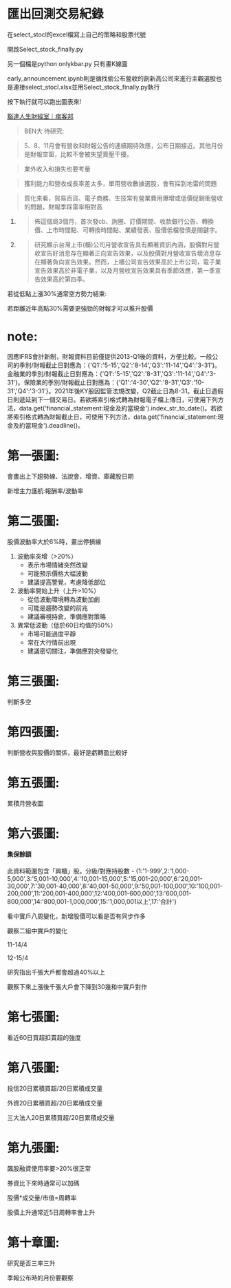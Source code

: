 # **匯出回測交易紀錄**

在select_stocl的excel檔寫上自己的策略和股票代號

開啟Select_stock_finally.py

另一個檔是python onlykbar.py   只有畫K線圖

early_announcement.ipynb則是循找偷公布營收的創新高公司來進行主觀選股也是連接select_stocl.xlsx並用Select_stock_finally.py執行

按下執行就可以跑出圖表來!

[豁達人生財經室｜痞客邦](https://huodalife.pixnet.net/blog)

> BEN大 待研究:

> 5、8、11月會有營收和財報公告的連續期待效應，公布日期接近。其他月份是財報空窗，比較不會被失望賣壓干擾。

> 業外收入和損失也要考量

> 獲利能力和營收成長率差太多，單用營收數據選股，會有採到地雷的問題

> 質化來看，貿易百貨、電子商務、生技常有營業費用爆增或低價促銷衝營收的問題，財報季踩雷率相對高

1. > 佈這個局3個月，首次發cb、詢圈、訂價期間、收款銀行公告、轉換價、上市時間點、可轉換時間點、業績發表、股價低檔發債是關鍵字。
   >
2. > 研究顯示台灣上市(櫃)公司月營收宣告具有顯著資訊內涵，股價對月營收宣告好消息存在顯著正向宣告效果，以及股價對月營收宣告壞消息存在顯著負向宣告效果。然而，上櫃公司宣告效果高於上市公司，電子業宣告效果高於非電子業，以及月營收宣告效果具有季節效應，第一季宣告效果高於第四季。
   >

若從低點上漲30%通常空方勢力結束:

若距離近年高點30%需要更強勁的財報才可以推升股價

# note:

因應IFRS會計新制，財報資料目前僅提供2013-Q1後的資料，方便比較。一般公司的季別/財報截止日對應為：{'Q1':'5-15','Q2':'8-14','Q3':'11-14','Q4':'3-31'}。金融業的季別/財報截止日對應為：{'Q1':'5-15','Q2':'8-31','Q3':'11-14','Q4':'3-31'}。保險業的季別/財報截止日對應為：{'Q1':'4-30','Q2':'8-31','Q3':'10-31','Q4':'3-31'}。2021年後KY股因監管法規改變，Q2截止日為8-31。截止日遇假日則遞延到下一個交易日。若欲將索引格式轉為財報電子檔上傳日，可使用下列方法，data.get('financial_statement:現金及約當現金').index_str_to_date()。若欲將索引格式轉為財報截止日，可使用下列方法，data.get('financial_statement:現金及約當現金').deadline()。

# 第一張圖:

會畫出上下趨勢線、法說會、增資、庫藏股日期

新增主力護航:報酬率/波動率

# 第二張圖:

股價波動率大於6%時，畫出停損線

1. 波動率突增（>20%）
   * 表示市場情緒突然改變
   * 可能預示價格大幅波動
   * 建議提高警覺，考慮降低部位
2. 波動率開始上升（上升>10%）
   * 從低波動環境轉為波動加劇
   * 可能是趨勢改變的前兆
   * 建議審視持倉，準備應對策略
3. 異常低波動（低於60日均值的50%）
   * 市場可能過度平靜
   * 常在大行情前出現
   * 建議密切關注，準備應對突發變化

# **第三張圖:**

判斷多空

# 第四張圖:

判斷營收與股價的關係，最好是虧轉盈比較好

# 第五張圖:

累積月營收圖

# 第六張圖:

#### 集保餘額

此資料範圍包含「興櫃」股。分級/對應持股數 - {1:'1-999',2:'1,000-5,000',3:'5,001-10,000',4:'10,001-15,000',5:'15,001-20,000',6:'20,001-30,000',7:'30,001-40,000',8:'40,001-50,000',9:'50,001-100,000',10:'100,001-200,000',11:'200,001-400,000',12:'400,001-600,000',13:'600,001-800,000',14:'800,001-1,000,000',15:'1,000,001以上',17:'合計'}

看中實戶八周變化，新增股價可以看是否有同步作多

觀察二組中實戶的變化

11-14/4

12-15/4

研究指出千張大戶都會超過40%以上

觀察下來上漲後千張大戶會下降到30幾和中實戶對作

# 第七張圖:

看近60日買超扣賣超的強度

# 第八張圖:

投信20日累積買超/20日累積成交量

外資20日累積買超/20日累積成交量

三大法人20日累積買超/20日累積成交量

# 第九張圖:

飆股融資使用率要>20%很正常

券資比下來時通常可以加碼

股價*成交量/市值=周轉率

股價上升通常近5日周轉率會上升

# 第十章圖:

研究是否三率三升

季報公布時的月份要觀察
